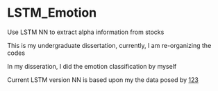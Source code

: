 # LSTM_Emotion
Use LSTM NN to extract alpha information from stocks

This is my undergraduate dissertation, currently, I am re-organizing the codes

In my disseration, I did the emotion classification by myself



Current LSTM version NN is based upon my the data posed by [123](http://kt.ijs.si/data/Twitter_sentiment_DJIA30/)
